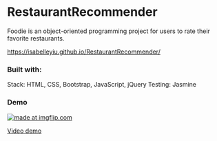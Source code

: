 # RestaurantRecommender

Foodie is an object-oriented programming project for users to rate their favorite restaurants.

https://isabelleyiu.github.io/RestaurantRecommender/

### Built with: 

Stack: HTML, CSS, Bootstrap, JavaScript, jQuery
Testing: Jasmine


### Demo

<a href="https://imgflip.com/gif/31308m"><img src="https://i.imgflip.com/31308m.gif" title="made at imgflip.com"/></a>

[Video demo](https://www.youtube.com/watch?v=WCfjt1eiWAQ)
